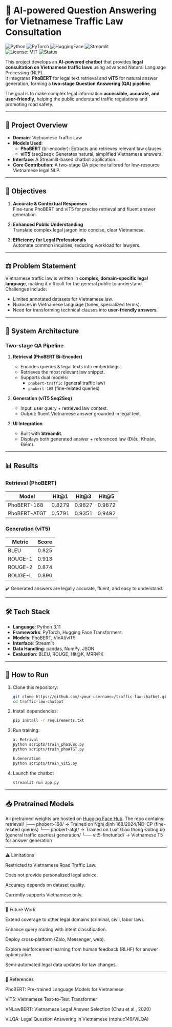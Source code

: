 # 🚦 AI-powered Question Answering for Vietnamese Traffic Law Consultation

![Python](https://img.shields.io/badge/Python-3.11-blue.svg)  ![PyTorch](https://img.shields.io/badge/PyTorch-2.0+-EE4C2C.svg?logo=pytorch) ![HuggingFace](https://img.shields.io/badge/🤗-Transformers-yellow.svg) ![Streamlit](https://img.shields.io/badge/Streamlit-App-FF4B4B.svg)  
![License: MIT](https://img.shields.io/badge/License-MIT-green.svg) ![Status](https://img.shields.io/badge/Status-Research--Capstone-success)  


This project develops an **AI-powered chatbot** that provides **legal consultation on Vietnamese traffic laws** using advanced Natural Language Processing (NLP).  
It integrates **PhoBERT** for legal text retrieval and **viT5** for natural answer generation, forming a **two-stage Question Answering (QA) pipeline**.  

The goal is to make complex legal information **accessible, accurate, and user-friendly**, helping the public understand traffic regulations and promoting road safety.

---

## 📌 Project Overview
- **Domain**: Vietnamese Traffic Law  
- **Models Used**:
  - **PhoBERT** (bi-encoder): Extracts and retrieves relevant law clauses.  
  - **viT5** (seq2seq): Generates natural, simplified Vietnamese answers.  
- **Interface**: A Streamlit-based chatbot application.  
- **Core Contribution**: A two-stage QA pipeline tailored for low-resource Vietnamese legal NLP.

---

## 🎯 Objectives
1. **Accurate & Contextual Responses**  
   Fine-tune PhoBERT and viT5 for precise retrieval and fluent answer generation.  

2. **Enhanced Public Understanding**  
   Translate complex legal jargon into concise, clear Vietnamese.  

3. **Efficiency for Legal Professionals**  
   Automate common inquiries, reducing workload for lawyers.  

---

## ⚖️ Problem Statement
Vietnamese traffic law is written in **complex, domain-specific legal language**, making it difficult for the general public to understand.  
Challenges include:
- Limited annotated datasets for Vietnamese law.  
- Nuances in Vietnamese language (tones, specialized terms).  
- Need for transforming technical clauses into **user-friendly answers**.  

---

## 🔧 System Architecture
### Two-stage QA Pipeline
1. **Retrieval (PhoBERT Bi-Encoder)**
   - Encodes queries & legal texts into embeddings.
   - Retrieves the most relevant law snippet.
   - Supports dual models:
     - `phobert-traffic` (general traffic law)
     - `phobert-168` (fine-related queries)

2. **Generation (viT5 Seq2Seq)**
   - Input: user query + retrieved law context.  
   - Output: fluent Vietnamese answer grounded in legal text.  

3. **UI Integration**
   - Built with **Streamlit**.
   - Displays both generated answer + referenced law (Điều, Khoản, Điểm).

---

## 📊 Results
### Retrieval (PhoBERT)
| Model         | Hit@1 | Hit@3 | Hit@5 |
|---------------|-------|-------|-------|
| PhoBERT-168   | 0.8279 | 0.9827 | 0.9872 |
| PhoBERT-ATGT  | 0.5791 | 0.9351 | 0.9492 |

### Generation (viT5)
| Metric   | Score |
|----------|-------|
| BLEU     | 0.825 |
| ROUGE-1  | 0.913 |
| ROUGE-2  | 0.874 |
| ROUGE-L  | 0.890 |

✔️ Generated answers are legally accurate, fluent, and easy to understand.  

---

## 🛠️ Tech Stack
- **Language**: Python 3.11  
- **Frameworks**: PyTorch, Hugging Face Transformers  
- **Models**: PhoBERT, VinAI/viT5  
- **Interface**: Streamlit  
- **Data Handling**: pandas, NumPy, JSON  
- **Evaluation**: BLEU, ROUGE, Hit@K, MRR@K  

---

## 🚀 How to Run
1. Clone this repository:
   ```bash
   git clone https://github.com/<your-username>/traffic-law-chatbot.git
   cd traffic-law-chatbot

2. Install dependencies:
    ```bash
    pip install -r requirements.txt

3. Run training:
    ```bash
    a. Retrival
    python scripts/train_pho168c.py
    python scripts/train_phoATGT.py

    b.Generation
    python scripts/train_vit5.py

4. Launch the chatbot
    ```bash
    streamlit run app.py

---

## 📥 Pretrained Models  
All pretrained weights are hosted on [Hugging Face Hub](https://huggingface.co/your-username/AI-POWERED-QA-SYSTEM-VIETNAMESE-TRAFFIC-LEGAL).
The repo contains:
retrieval/
├── phobert-168/ → Trained on Nghị định 168/2024/NĐ-CP (fine-related queries)
└── phobert-atgt/ → Trained on Luật Giao thông Đường bộ (general traffic queries)
generation/
└── vit5-finetuned/ → Vietnamese T5 for answer generation

---
⚠️ Limitations

Restricted to Vietnamese Road Traffic Law.

Does not provide personalized legal advice.

Accuracy depends on dataset quality.

Currently supports Vietnamese only.

---

🔮 Future Work

Extend coverage to other legal domains (criminal, civil, labor law).

Enhance query routing with intent classification.

Deploy cross-platform (Zalo, Messenger, web).

Explore reinforcement learning from human feedback (RLHF) for answer optimization.

Semi-automated legal data updates for law changes.

---

📖 References

PhoBERT: Pre-trained Language Models for Vietnamese

ViT5: Vietnamese Text-to-Text Transformer

VNLawBERT: Vietnamese Legal Answer Selection (Chau et al., 2020)

ViLQA: Legal Question Answering in Vietnamese (ntphuc149/ViLQA)
